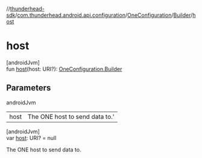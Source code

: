 //[thunderhead-sdk](../../../../index.md)/[com.thunderhead.android.api.configuration](../../index.md)/[OneConfiguration](../index.md)/[Builder](index.md)/[host](host.md)

# host

[androidJvm]\
fun [host](host.md)(host: URI?): [OneConfiguration.Builder](index.md)

## Parameters

androidJvm

| | |
|---|---|
| host | The ONE host to send data to.' |

[androidJvm]\
var [host](host.md): URI? = null

The ONE host to send data to.
